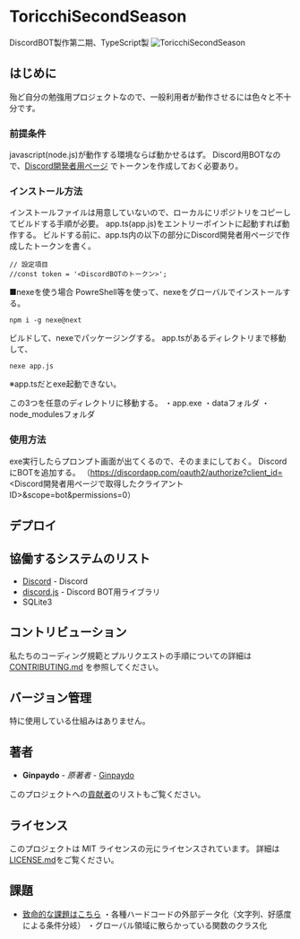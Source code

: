 # ToricchiSecondSeason
DiscordBOT製作第二期、TypeScript製
![ToricchiSecondSeason](https://user-images.githubusercontent.com/39305262/54169110-c287ea00-44b4-11e9-80db-ceb1c9bde233.png "ToricchiSecondSeason")
## はじめに
殆ど自分の勉強用プロジェクトなので、一般利用者が動作させるには色々と不十分です。
### 前提条件
javascript(node.js)が動作する環境ならば動かせるはず。
Discord用BOTなので、[Discord開発者用ページ](https://discordapp.com/developers/applications/) でトークンを作成しておく必要あり。

### インストール方法
インストールファイルは用意していないので、ローカルにリポジトリをコピーしてビルドする手順が必要。
app.ts(app.js)をエントリーポイントに起動すれば動作する。
ビルドする前に、app.ts内の以下の部分にDiscord開発者用ページで作成したトークンを書く。
```
// 設定項目
//const token = '<DiscordBOTのトークン>';
```

■nexeを使う場合
PowreShell等を使って、nexeをグローバルでインストールする。
```
npm i -g nexe@next
```
ビルドして、nexeでパッケージングする。
app.tsがあるディレクトリまで移動して、
```
nexe app.js
```
※app.tsだとexe起動できない。

この3つを任意のディレクトリに移動する。
・app.exe
・dataフォルダ
・node_modulesフォルダ

### 使用方法
exe実行したらプロンプト画面が出てくるので、そのままにしておく。
DiscordにBOTを追加する。
（https://discordapp.com/oauth2/authorize?client_id=<Discord開発者用ページで取得したクライアントID>&scope=bot&permissions=0）

## デプロイ
## 協働するシステムのリスト
* [Discord](https://discordapp.com/) - Discord
* [discord.js](https://discord.js.org/#/) - Discord BOT用ライブラリ
* SQLite3

## コントリビューション
私たちのコーディング規範とプルリクエストの手順についての詳細は[CONTRIBUTING.md](https://gist.github.com/PurpleBooth/b24679402957c63ec426) を参照してください。
## バージョン管理
特に使用している仕組みはありません。
## 著者
* **Ginpaydo** - *原著者* - [Ginpaydo](https://github.com/ginpaydo)  

このプロジェクトへの[貢献者](https://github.com/ginpaydo/ToricchiSecondSeason/contributors)のリストもご覧ください。
## ライセンス
このプロジェクトは MIT ライセンスの元にライセンスされています。 詳細は[LICENSE.md](LICENSE.md)をご覧ください。

## 課題
* [致命的な課題はこちら](https://github.com/ginpaydo/ToricchiSecondSeason/issues)
・各種ハードコードの外部データ化（文字列、好感度による条件分岐）
・グローバル領域に散らかっている関数のクラス化
